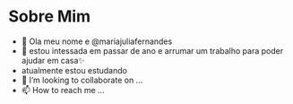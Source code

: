 # Sobre Mim
-  👋 Ola meu nome e @mariajuliafernandes
- 👀 estou intessada em passar de ano e arrumar um trabalho para poder ajudar em casa✨
- atualmente estou estudando
- 💞️ I’m looking to collaborate on ...
- 📫 How to reach me ...

<!---
majuufernadess202/majuufernadess202 is a ✨ special ✨ repository because its `README.md` (this file) appears on your GitHub profile.
You can click the Preview link to take a look at your changes.
--->
